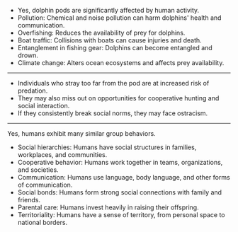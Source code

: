 * Yes, dolphin pods are significantly affected by human activity.
 * Pollution: Chemical and noise pollution can harm dolphins' health and communication.
 * Overfishing: Reduces the availability of prey for dolphins.
 * Boat traffic: Collisions with boats can cause injuries and death.
 * Entanglement in fishing gear: Dolphins can become entangled and drown.
 * Climate change: Alters ocean ecosystems and affects prey availability.


___
 * Individuals who stray too far from the pod are at increased risk of predation.
 * They may also miss out on opportunities for cooperative hunting and social interaction.
 * If they consistently break social norms, they may face ostracism.
___
Yes, humans exhibit many similar group behaviors.
 * Social hierarchies: Humans have social structures in families, workplaces, and communities.
 * Cooperative behavior: Humans work together in teams, organizations, and societies.
 * Communication: Humans use language, body language, and other forms of communication.
 * Social bonds: Humans form strong social connections with family and friends.
 * Parental care: Humans invest heavily in raising their offspring.
 * Territoriality: Humans have a sense of territory, from personal space to national borders.